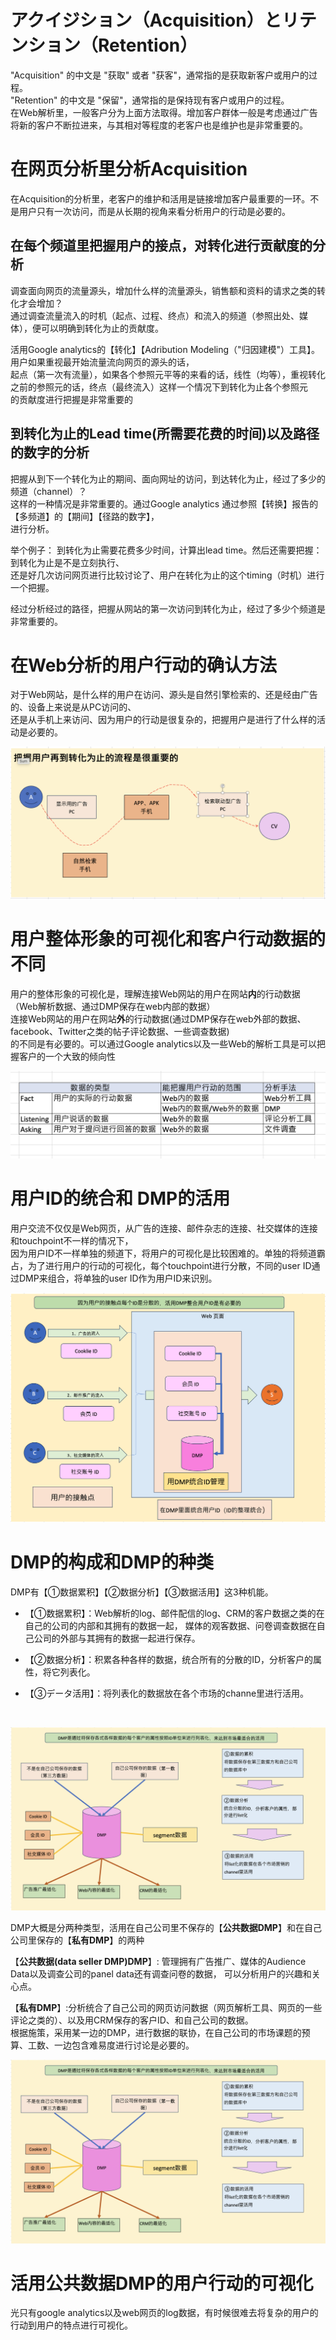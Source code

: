 # アクイジション（Acquisition）とリテンション（Retention）
<p>
"Acquisition" 的中文是 "获取" 或者 "获客"，通常指的是获取新客户或用户的过程。<br/>
"Retention" 的中文是 "保留"，通常指的是保持现有客户或用户的过程。<br/>
在Web解析里，一般客户分为上面方法取得。增加客户群体一般是考虑通过广告将新的客户不断拉进来，与其相对等程度的老客户也是维护也是非常重要的。
</p>

# 在网页分析里分析Acquisition
<p>在Acquisition的分析里，老客户的维护和活用是链接增加客户最重要的一环。不是用户只有一次访问，而是从长期的视角来看分析用户的行动是必要的。
</p>

## 在每个频道里把握用户的接点，对转化进行贡献度的分析
<p>调查面向网页的流量源头，增加什么样的流量源头，销售额和资料的请求之类的转化才会增加？<br/>
通过调查流量流入的时机（起点、过程、终点）和流入的频道（参照出处、媒体），便可以明确到转化为止的贡献度。
</p>

<p>活用Google analytics的【转化】【Adribution Modeling（"归因建模"）工具】。用户如果重视最开始流量流向网页的源头的话，<br/>
起点（第一次有流量），如果各个参照元平等的来看的话，线性（均等），重视转化之前的参照元的话，终点（最终流入）这样一个情况下到转化为止各个参照元<br/>
的贡献度进行把握是非常重要的
</p>

## 到转化为止的Lead time(所需要花费的时间)以及路径的数字的分析
<p>
把握从到下一个转化为止的期间、面向网址的访问，到达转化为止，经过了多少的频道（channel）？<br/>
这样的一种情况是非常重要的。通过Google analytics 通过参照【转换】报告的【多频道】的【期间】【径路的数字】，<br/>
进行分析。
</p>
<p>
举个例子：
到转化为止需要花费多少时间，计算出lead time。然后还需要把握：到转化为止是不是立刻执行、<br/>
还是好几次访问网页进行比较讨论了、用户在转化为止的这个timing（时机）进行一个把握。<br/>
</p>
<p>
经过分析经过的路径，把握从网站的第一次访问到转化为止，经过了多少个频道是非常重要的。
</p>

# 在Web分析的用户行动的确认方法
<p>
对于Web网站，是什么样的用户在访问、源头是自然引擎检索的、还是经由广告的、设备上来说是从PC访问的、<br/>
还是从手机上来访问、因为用户的行动是很复杂的，把握用户是进行了什么样的活动是必要的。
</p>

![conversion-user-action](https://github.com/Seankharisma/Data_Analysis_Project/blob/master/Web%20analyst/Web%E8%A7%A3%E6%9E%90/picture/conversio_user_action.png)</p>


# 用户整体形象的可视化和客户行动数据的不同
<p>用户的整体形象的可视化是，理解连接Web网站的用户在网站<strong>内</strong>的行动数据（Web解析数据、通过DMP保存在web内部的数据）<br/>
连接Web网站的用户在网站<strong>外</strong>的行动数据(通过DMP保存在web外部的数据、facebook、Twitter之类的帖子评论数据、一些调查数据)<br/>
的不同是有必要的。可以通过Google analytics以及一些Web的解析工具是可以把握客户的一个大致的倾向性
</p>


![Difference_between_user_visualization_action_data](https://github.com/Seankharisma/Data_Analysis_Project/blob/master/Web%20analyst/Web%E8%A7%A3%E6%9E%90/picture/Difference_between_user_visualization_action_data.png)

# 用户ID的统合和 DMP的活用
<p>用户交流不仅仅是Web网页，从广告的连接、邮件杂志的连接、社交媒体的连接和touchpoint不一样的情况下，<br/>
因为用户ID不一样单独的频道下，将用户的可视化是比较困难的。单独的将频道霸占，为了进行用户的行动的可视化，每个touchpoint进行分散，不同的user ID通过DMP来组合，将单独的user ID作为用户ID来识别。
</p>

![DMP_userID_management](https://github.com/Seankharisma/Data_Analysis_Project/blob/master/Web%20analyst/Web%E8%A7%A3%E6%9E%90/picture/DMP_userID_management.png)


# DMP的构成和DMP的种类
<p>
DMP有【①数据累积】【②数据分析】【③数据活用】这3种机能。<br/>

 - 【①数据累积】：Web解析的log、邮件配信的log、CRM的客户数据之类的在自己的公司的内部和其拥有的数据一起，
媒体的观客数据、问卷调查数据在自己公司的外部与其拥有的数据一起进行保存。

 - 【②数据分析】：积累各种各样的数据，统合所有的分散的ID，分析客户的属性，将它列表化。

 - 【③データ活用】：将列表化的数据放在各个市场的channe里进行活用。

<br/>

![DMP_struct_three_ability](https://github.com/Seankharisma/Data_Analysis_Project/blob/master/Web%20analyst/Web%E8%A7%A3%E6%9E%90/picture/DMP_struct_three_ability.png)

DMP大概是分两种类型，活用在自己公司里不保存的【**公共数据DMP**】和在自己公司里保存的【**私有DMP**】的两种

</p>
<p>

【**公共数据(data seller DMP)DMP**】: 管理拥有广告推广、媒体的Audience Data以及调查公司的panel data还有调查问卷的数据，
可以分析用户的兴趣和关心点。<br/>

【**私有DMP**】:分析统合了自己公司的网页访问数据（网页解析工具、网页的一些评论之类的）、以及用CRM保存的客户ID、和自己公司的数据。<br/>
根据施策，采用某一边的DMP，进行数据的联协，在自己公司的市场课题的预算、工数、一边包含难易度进行讨论是必要的。
</p>

![public_dmp_private_dmp](https://github.com/Seankharisma/Data_Analysis_Project/blob/master/Web%20analyst/Web%E8%A7%A3%E6%9E%90/picture/DMP_struct_three_ability.png)



# 活用公共数据DMP的用户行动的可视化
<p>
光只有google analytics以及web网页的log数据，有时候很难去将复杂的用户的行动到用户的特点进行可视化。
</p>